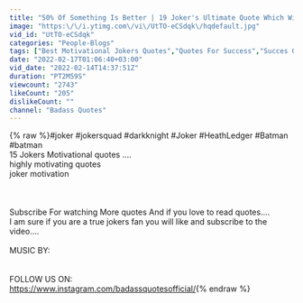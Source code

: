 ```yaml
---
title: "50% Of Something Is Better | 19 Joker's Ultimate Quote Which Will Change Your Thinking BADASS QUOTES"
image: "https:\/\/i.ytimg.com\/vi\/UtTO-eCSdqk\/hqdefault.jpg"
vid_id: "UtTO-eCSdqk"
categories: "People-Blogs"
tags: ["Best Motivational Jokers Quotes","Quotes For Success","Succes Quotes"]
date: "2022-02-17T01:06:40+03:00"
vid_date: "2022-02-14T14:37:51Z"
duration: "PT2M59S"
viewcount: "2743"
likeCount: "205"
dislikeCount: ""
channel: "Badass Quotes"
---
```

{% raw %}#joker #jokersquad #darkknight #Joker #HeathLedger #Batman #batman <br />15 Jokers Motivational quotes ....<br />highly motivating quotes<br />joker motivation<br /><br /><br /><br />Subscribe For watching More quotes And if you love to read quotes.... <br />I am sure if you are a true jokers fan you will like and subscribe to the video....<br /><br />MUSIC BY:<br /><br /><br />FOLLOW US ON:<br /><a rel="nofollow" target="blank" href="https://www.instagram.com/badassquotesofficial/">https://www.instagram.com/badassquotesofficial/</a>{% endraw %}
